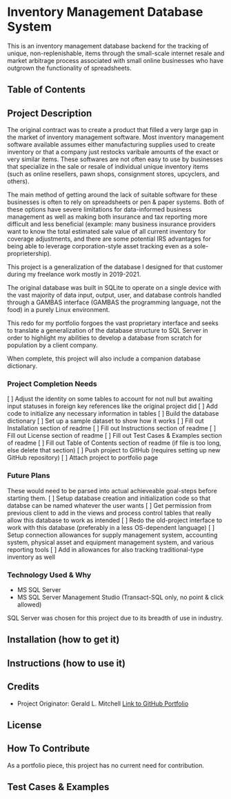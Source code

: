 # Inventory Management Database System
This is an inventory management database backend for the tracking of unique, non-replenishable, items through the small-scale internet resale and market arbitrage process associated with small online businesses who have outgrown the functionality of spreadsheets.

## Table of Contents


## Project Description
The original contract was to create a product that filled a very large gap in the market of inventory management software. Most inventory management software available assumes either manufacturing supplies used to create inventory or that a company just restocks varibale amounts of the exact or very similar items. These softwares are not often easy to use by businesses that specialize in the sale or resale of individual unique inventory items (such as online resellers, pawn shops, consignment stores, upcyclers, and others).

The main method of getting around the lack of suitable software for these businesses is often to rely on spreadsheets or pen & paper systems. Both of these options have severe limitations for data-informed business management as well as making both insurance and tax reporting more difficult and less beneficial (example: many business insurance providers want to know the total estimated sale value of all current inventory for coverage adjustments, and there are some potential IRS advantages for being able to leverage corporation-style asset tracking even as a sole-proprietership).

This project is a generalization of the database I designed for that customer during my freelance work mostly in 2019-2021.

The original database was built in SQLite to operate on a single device with the vast majority of data input, output, user, and database controls handled through a GAMBAS interface (GAMBAS the programming language, not the food) in a purely Linux environment.

This redo for my portfolio forgoes the vast proprietary interface and seeks to translate a generalization of the database structure to SQL Server in order to highlight my abilities to develop a database from scratch for population by a client company.

When complete, this project will also include a companion database dictionary.

### Project Completion Needs
[ ] Adjust the identity on some tables to account for not null but awaiting input statuses in foreign key references like the original project did
[ ] Add code to initialize any necessary information in tables
[ ] Build the database dictionary
[ ] Set up a sample dataset to show how it works
[ ] Fill out Installation section of readme
[ ] Fill out Instructions section of readme
[ ] Fill out License section of readme
[ ] Fill out Test Cases & Examples section of readme
[ ] Fill out Table of Contents section of readme (if file is too long, else delete that section)
[ ] Push project to GitHub (requires setting up new GitHub repository)
[ ] Attach project to portfolio page

### Future Plans
These would need to be parsed into actual achieveable goal-steps before starting them.
[ ] Setup database creation and initialization code so that databse can be named whatever the user wants
[ ] Get permission from previous client to add in the views and process control tables that really allow this database to work as intended
[ ] Redo the old-project interface to work with this database (preferably in a less OS-dependent language)
[ ] Setup connection allowances for supply management system, accounting system, physical asset and equipment management system, and various reporting tools
[ ] Add in allowances for also tracking traditional-type inventory as well


### Technology Used & Why
* MS SQL Server
* MS SQL Server Management Studio (Transact-SQL only, no point & click allowed)

SQL Server was chosen for this project due to its breadth of use in industry.


## Installation (how to get it)


## Instructions (how to use it)


## Credits
* Project Originator: Gerald L. Mitchell [Link to GitHub Portfolio](https://github.com/gmitchell1982)

## License


## How To Contribute
As a portfolio piece, this project has no current need for contribution.

## Test Cases & Examples

